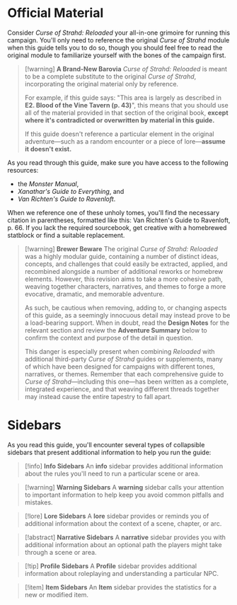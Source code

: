 # Official Material
Consider *Curse of Strahd: Reloaded* your all-in-one grimoire for running this campaign. You'll only need to reference the original *Curse of Strahd* module when this guide tells you to do so, though you should feel free to read the original module to familiarize yourself with the bones of the campaign first.

> [!warning] **A Brand-New Barovia**
> *Curse of Strahd: Reloaded* is meant to be a complete substitute to the original *Curse of Strahd*, incorporating the original material only by reference. 
> 
> For example, if this guide says: "This area is largely as described in **E2. Blood of the Vine Tavern (p. 43)**", this means that you should use all of the material provided in that section of the original book, **except where it's contradicted or overwritten by material in this guide.** 
> 
> If this guide doesn't reference a particular element in the original adventure—such as a random encounter or a piece of lore—**assume it doesn't exist.**

As you read through this guide, make sure you have access to the following resources:

* the *Monster Manual*,
* *Xanathar's Guide to Everything*, and
* *Van Richten's Guide to Ravenloft*.

When we reference one of these unholy tomes, you'll find the necessary citation in parentheses, formatted like this: <span class="citation">Van Richten's Guide to Ravenloft, p. 66</span>. If you lack the required sourcebook, get creative with a homebrewed statblock or find a suitable replacement.

> [!warning] **Brewer Beware**
> The original *Curse of Strahd: Reloaded* was a highly modular guide, containing a number of distinct ideas, concepts, and challenges that could easily be extracted, applied, and recombined alongside a number of additional reworks or homebrew elements. However, this revision aims to take a more cohesive path, weaving together characters, narratives, and themes to forge a more evocative, dramatic, and memorable adventure.
> 
> As such, be cautious when removing, adding to, or changing aspects of this guide, as a seemingly innocuous detail may instead prove to be a load-bearing support. When in doubt, read the **Design Notes** for the relevant section and review the **Adventure Summary** below to confirm the context and purpose of the detail in question.
> 
> This danger is especially present when combining *Reloaded* with additional third-party *Curse of Strahd* guides or supplements, many of which have been designed for campaigns with different tones, narratives, or themes. Remember that each comprehensive guide to *Curse of Strahd*—including this one—has been written as a complete, integrated experience, and that weaving different threads together may instead cause the entire tapestry to fall apart.
# Sidebars
As you read this guide, you'll encounter several types of collapsible sidebars that present additional information to help you run the guide:

> [!info] **Info Sidebars**
> An **info** sidebar provides additional information about the rules you'll need to run a particular scene or area.

> [!warning] **Warning Sidebars**
> A **warning** sidebar calls your attention to important information to help keep you avoid common pitfalls and mistakes.

> [!lore] **Lore Sidebars**
> A **lore** sidebar provides or reminds you of additional information about the context of a scene, chapter, or arc.

> [!abstract] **Narrative Sidebars**
> A **narrative** sidebar provides you with additional information about an optional path the players might take through a scene or area.

> [!tip] **Profile Sidebars**
> A **Profile** sidebar provides additional information about roleplaying and understanding a particular NPC.

> [!item] **Item Sidebars**
> An **Item** sidebar provides the statistics for a new or modified item.

